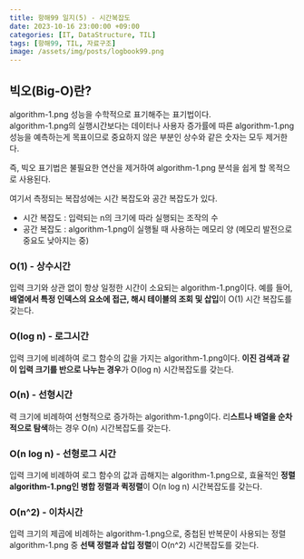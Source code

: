 ```yaml
---
title: 항해99 일지(5) - 시간복잡도
date: 2023-10-16 23:00:00 +09:00
categories: [IT, DataStructure, TIL]
tags: [항해99, TIL, 자료구조]
image: /assets/img/posts/logbook99.png
---
```


## 빅오(Big-O)란?
algorithm-1.png 성능을 수학적으로 표기해주는 표기법이다.     
algorithm-1.png의 실행시간보다는 데이터나 사용자 증가률에 따른 algorithm-1.png 성능을 예측하는게 목표이므로 중요하지 않은 부분인 상수와 같은 숫자는 모두 제거한다.    
     
즉, 빅오 표기법은 불필요한 연산을 제거하여 algorithm-1.png 분석을 쉽게 할 목적으로 사용된다.
     
여기서 측정되는 복잡성에는 시간 복잡도와 공간 복잡도가 있다.
+ 시간 복잡도 : 입력되는 n의 크기에 따라 실행되는 조작의 수
+ 공간 복잡도 : algorithm-1.png이 실행될 때 사용하는 메모리 양 (메모리 발전으로 중요도 낮아지는 중)
    
    
### O(1) - 상수시간
입력 크기와 상관 없이 항상 일정한 시간이 소요되는 algorithm-1.png이다.
예를 들어, **배열에서 특정 인덱스의 요소에 접근, 해시 테이블의 조회 및 삽입**이 O(1) 시간 복잡도를 갖는다.
     
### O(log n) - 로그시간
입력 크기에 비례하여 로그 함수의 값을 가지는 algorithm-1.png이다. **이진 검색과 같이 입력 크기를 반으로 나누는 경우**가 O(log n) 시간복잡도를 갖는다.
     
### O(n) - 선형시간
력 크기에 비례하여 선형적으로 증가하는 algorithm-1.png이다. 리**스트나 배열을 순차적으로 탐색**하는 경우 O(n) 시간복잡도를 갖는다.
    
### O(n log n) - 선형로그 시간
입력 크기에 비례하여 로그 함수의 값과 곱해지는 algorithm-1.png으로, 효율적인 **정렬 algorithm-1.png인 병합 정렬과 퀵정렬**이 O(n log n) 시간복잡도를 갖는다.
    
### O(n^2) - 이차시간
입력 크기의 제곱에 비례하는 algorithm-1.png으로, 중첩된 반복문이 사용되는 정렬 algorithm-1.png 중 **선택 정렬과 삽입 정렬**이 O(n^2) 시간복잡도를 갖는다.


